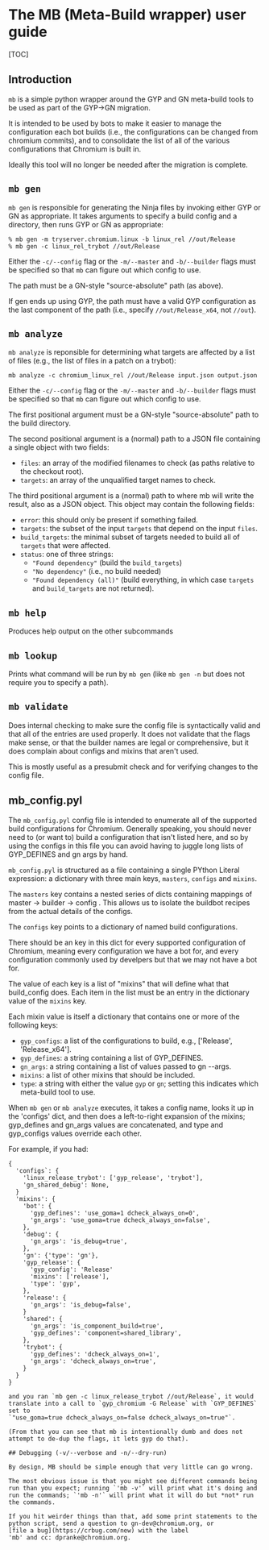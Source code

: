 # The MB (Meta-Build wrapper) user guide

[TOC]

## Introduction

`mb` is a simple python wrapper around the GYP and GN meta-build tools to
be used as part of the GYP->GN migration.

It is intended to be used by bots to make it easier to manage the configuration
each bot builds (i.e., the configurations can be changed from chromium
commits), and to consolidate the list of all of the various configurations
that Chromium is built in.

Ideally this tool will no longer be needed after the migration is complete.

## `mb gen`

`mb gen` is responsible for generating the Ninja files by invoking either GYP
or GN as appropriate. It takes arguments to specify a build config and
a directory, then runs GYP or GN as appropriate:

```
% mb gen -m tryserver.chromium.linux -b linux_rel //out/Release
% mb gen -c linux_rel_trybot //out/Release
```

Either the `-c/--config` flag or the `-m/--master` and `-b/--builder` flags
must be specified so that `mb` can figure out which config to use.

The path must be a GN-style "source-absolute" path (as above).

If gen ends up using GYP, the path must have a valid GYP configuration as the
last component of the path (i.e., specify `//out/Release_x64`, not `//out`).

## `mb analyze`

`mb analyze` is reponsible for determining what targets are affected by
a list of files (e.g., the list of files in a patch on a trybot):

```
mb analyze -c chromium_linux_rel //out/Release input.json output.json
```

Either the `-c/--config` flag or the `-m/--master` and `-b/--builder` flags
must be specified so that `mb` can figure out which config to use.


The first positional argument must be a GN-style "source-absolute" path
to the build directory.

The second positional argument is a (normal) path to a JSON file containing
a single object with two fields:

  * `files`: an array of the modified filenames to check (as
    paths relative to the checkout root).
  * `targets`: an array of the unqualified target names to check.

The third positional argument is a (normal) path to where mb will write
the result, also as a JSON object. This object may contain the following
fields:

  * `error`: this should only be present if something failed.
  * `targets`: the subset of the input `targets` that depend on the
    input `files`.
  * `build_targets`: the minimal subset of targets needed to build all
    of `targets` that were affected.
  * `status`: one of three strings:
    * `"Found dependency"` (build the `build_targets`)
    * `"No dependency"` (i.e., no build needed)
    * `"Found dependency (all)"` (build everything, in which case
      `targets` and `build_targets` are not returned).

## `mb help`

Produces help output on the other subcommands

## `mb lookup`

Prints what command will be run by `mb gen` (like `mb gen -n` but does
not require you to specify a path).

## `mb validate`

Does internal checking to make sure the config file is syntactically
valid and that all of the entries are used properly. It does not validate
that the flags make sense, or that the builder names are legal or
comprehensive, but it does complain about configs and mixins that aren't
used.

This is mostly useful as a presubmit check and for verifying changes to
the config file.

## mb_config.pyl

The `mb_config.pyl` config file is intended to enumerate all of the
supported build configurations for Chromium. Generally speaking, you
should never need to (or want to) build a configuration that isn't
listed here, and so by using the configs in this file you can avoid
having to juggle long lists of GYP_DEFINES and gn args by hand.

`mb_config.pyl` is structured as a file containing a single PYthon Literal
expression: a dictionary with three main keys, `masters`, `configs` and
`mixins`.

The `masters` key contains a nested series of dicts containing mappings
of master -> builder -> config . This allows us to isolate the buildbot
recipes from the actual details of the configs.

The `configs` key points to a dictionary of named build
configurations.

There should be an key in this dict for every supported configuration
of Chromium, meaning every configuration we have a bot for, and every
configuration commonly used by develpers but that we may not have a bot
for.

The value of each key is a list of "mixins" that will define what that
build_config does. Each item in the list must be an entry in the dictionary
value of the `mixins` key.

Each mixin value is itself a dictionary that contains one or more of the
following keys:

  * `gyp_configs`: a list of the configurations to build, e.g.,
    ['Release', 'Release_x64'].
  * `gyp_defines`: a string containing a list of GYP_DEFINES.
  * `gn_args`: a string containing a list of values passed to gn --args.
  * `mixins`: a list of other mixins that should be included.
  * `type`: a string with either the value `gyp` or `gn`;
    setting this indicates which meta-build tool to use.

When `mb gen` or `mb analyze` executes, it takes a config name, looks it
up in the 'configs' dict, and then does a left-to-right expansion of the
mixins; gyp_defines and gn_args values are concatenated, and type and
gyp_configs values override each other.

For example, if you had:

```
{
  'configs`: {
    'linux_release_trybot': ['gyp_release', 'trybot'],
    'gn_shared_debug': None,
  }
  'mixins': {
    'bot': {
      'gyp_defines': 'use_goma=1 dcheck_always_on=0',
      'gn_args': 'use_goma=true dcheck_always_on=false',
    },
    'debug': {
      'gn_args': 'is_debug=true',
    },
    'gn': {'type': 'gn'},
    'gyp_release': {
      'gyp_config': 'Release'
      'mixins': ['release'],
      'type': 'gyp',
    },
    'release': {
      'gn_args': 'is_debug=false',
    }
    'shared': {
      'gn_args': 'is_component_build=true',
      'gyp_defines': 'component=shared_library',
    },
    'trybot': {
      'gyp_defines': 'dcheck_always_on=1',
      'gn_args': 'dcheck_always_on=true',
    }
  }
}

and you ran `mb gen -c linux_release_trybot //out/Release`, it would
translate into a call to `gyp_chromium -G Release` with `GYP_DEFINES` set to
`"use_goma=true dcheck_always_on=false dcheck_always_on=true"`.

(From that you can see that mb is intentionally dumb and does not
attempt to de-dup the flags, it lets gyp do that).

## Debugging (-v/--verbose and -n/--dry-run)

By design, MB should be simple enough that very little can go wrong.

The most obvious issue is that you might see different commands being
run than you expect; running `'mb -v'` will print what it's doing and
run the commands; `'mb -n'` will print what it will do but *not* run
the commands.

If you hit weirder things than that, add some print statements to the
python script, send a question to gn-dev@chromium.org, or
[file a bug](https://crbug.com/new) with the label
'mb' and cc: dpranke@chromium.org.


